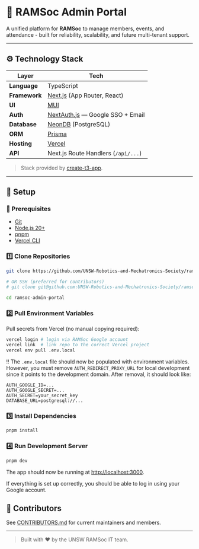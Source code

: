 # 🦾 RAMSoc Admin Portal

A unified platform for **RAMSoc** to manage members, events, and attendance - built for reliability, scalability, and future multi-tenant support.

---

## ⚙️ Technology Stack

| Layer         | Tech                                                         |
| ------------- | ------------------------------------------------------------ |
| **Language**  | TypeScript                                                   |
| **Framework** | [Next.js](https://nextjs.org) (App Router, React)            |
| **UI**        | [MUI](https://mui.com/material-ui/getting-started/)          |
| **Auth**      | [NextAuth.js](https://next-auth.js.org) — Google SSO + Email |
| **Database**  | [NeonDB](https://neon.tech/) (PostgreSQL)                    |
| **ORM**       | [Prisma](https://www.prisma.io/)                             |
| **Hosting**   | [Vercel](https://vercel.com/)                                |
| **API**       | Next.js Route Handlers (`/api/...`)                          |

> Stack provided by [create-t3-app](https://create.t3.gg/).

---

## 🧠 Setup

### 🧾 Prerequisites

- [Git](https://git-scm.com/book/en/v2/Getting-Started-Installing-Git)
- [Node.js 20+](https://nodejs.org/en/download)
- [pnpm](https://pnpm.io/installation)
- [Vercel CLI](https://vercel.com/docs/cli)

### 1️⃣ Clone Repositories

```bash
git clone https://github.com/UNSW-Robotics-and-Mechatronics-Society/ramsoc-admin-portal.git

# OR SSH (preferred for contributors)
# git clone git@github.com:UNSW-Robotics-and-Mechatronics-Society/ramsoc-admin-portal.git

cd ramsoc-admin-portal
```

### 2️⃣ Pull Environment Variables

Pull secrets from Vercel (no manual copying required):

```bash
vercel login # login via RAMSoc Google account
vercel link  # link repo to the correct Vercel project
vercel env pull .env.local
```

‼️ The `.env.local` file should now be populated with environment variables. However, you must remove `AUTH_REDIRECT_PROXY_URL` for local development since it points to the development domain. After removal, it should look like:

```env
AUTH_GOOGLE_ID=...
AUTH_GOOGLE_SECRET=...
AUTH_SECRET=your_secret_key
DATABASE_URL=postgresql://...
```

### 3️⃣ Install Dependencies

```bash
pnpm install
```

### 4️⃣ Run Development Server

```bash
pnpm dev
```

The app should now be running at [http://localhost:3000](http://localhost:3000).

If everything is set up correctly, you should be able to log in using your Google account.

## 👥 Contributors

See [CONTRIBUTORS.md](./CONTRIBUTORS.md) for current maintainers and members.

---

> Built with ❤️ by the UNSW RAMSoc IT team.
